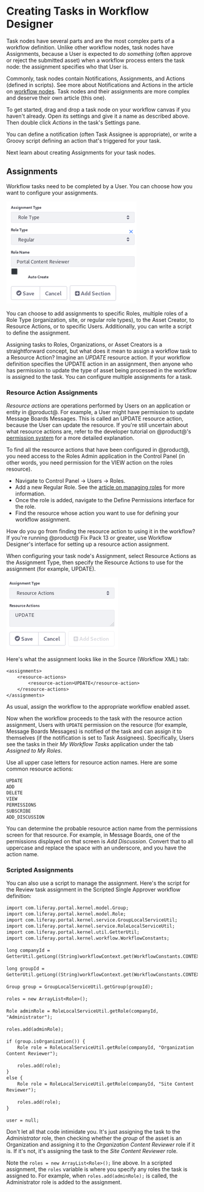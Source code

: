 # Creating Tasks in Workflow Designer [](id=creating-tasks-in-workflow-designer)

Task nodes have several parts and are the most complex parts of a workflow
definition. Unlike other workflow nodes, task nodes have Assignments, because a
User is expected to *do something* (often approve or reject the submitted asset)
when a workflow process enters the task node: the assignment specifies who that
User is. 

Commonly, task nodes contain Notifications, Assignments, and Actions (defined in
scripts). See more about Notifications and Actions in the article on [workflow nodes](/discover/portal/-/knowledge_base/7-1/workflow-definition-nodes). Task
nodes and their assignments are more complex and deserve their own article (this
one).

To get started, drag and drop a task node on your workflow canvas if you haven't
already. Open its settings and give it a name as described above. Then double
click *Actions* in the task's Settings pane.

You can define a notification (often Task Assignee is appropriate), or write a
Groovy script defining an action that's triggered for your task.

Next learn about creating Assignments for your task nodes. 

<!-- Task nodes are the most complex parts, and yet there's not much in this
section. Please describe an example here so users can understand what a task
node is for and how they are used. Include a script. -Rich --> 

## Assignments [](id=assignments)

Workflow tasks need to be completed by a User. You can choose how you
want to configure your assignments. 

![Figure 1: You can add an Assignment to a Task node.](../../../images-dxp/workflow-designer-assignment.png)

You can choose to add assignments to specific Roles, multiple roles of a Role
Type (organization, site, or regular role types), to the Asset Creator, to
Resource Actions, or to specific Users. Additionally, you can write a script to
define the assignment.

Assigning tasks to Roles, Organizations, or Asset Creators is a straightforward
concept, but what does it mean to assign a workflow task to a Resource Action?
Imagine an *UPDATE* resource action. If your workflow definition specifies the
UPDATE action in an assignment, then anyone who has permission to update the
type of asset being processed in the workflow is assigned to the task. You can
configure multiple assignments for a task.

### Resource Action Assignments [](id=resource-action-assignments)

*Resource actions* are operations performed by Users on an application or entity
in @product@. For example, a User might have permission to update Message Boards
Messages. This is called an UPDATE resource action, because the User can update
the resource. If you're still uncertain about what resource actions are, refer to
the developer tutorial on @product@'s 
[permission system](/develop/tutorials/-/knowledge_base/7-1/adding-permissions-to-resources)
for a more detailed explanation.

To find all the resource actions that have been configured in @product@, you
need access to the Roles Admin application in the Control Panel (in other words,
you need permission for the VIEW action on the roles resource).

- Navigate to Control Panel &rarr; Users &rarr; Roles.
- Add a new Regular Role. See the 
  [article on managing roles](/discover/portal/-/knowledge_base/7-1/roles-and-permissions)
  for more information.
- Once the role is added, navigate to the Define Permissions interface for the
  role.
- Find the resource whose action you want to use for defining your workflow
  assignment.

How do you go from finding the resource action to using it in the workflow?  If
you're running @product@ Fix Pack 13 or greater, use Workflow Designer's interface
for setting up a resource action assignment.

When configuring your task node's Assignment, select Resource Actions as the
Assignment Type, then specify the Resource Actions to use for the assignment
(for example, UPDATE).

![Figure 2: Configure resource action assignments in Workflow Designer.](../../../images-dxp/workflow-designer-resource-action-assignment.png)

Here's what the assignment looks like in the Source (Workflow XML) tab:

    <assignments>
        <resource-actions>
            <resource-action>UPDATE</resource-action>
        </resource-actions>
    </assignments>

As usual, assign the workflow to the appropriate workflow enabled asset.

Now when the workflow proceeds to the task with the resource action assignment,
Users with `UPDATE` permission on the resource (for example, Message Boards
Messages) is notified of the task and can assign it to themselves (if the
notification is set to Task Assignees). Specifically, Users see the tasks
in their *My Workflow Tasks* application under the tab *Assigned to My Roles*.

Use all upper case letters for resource action names. Here are some common
resource actions:

    UPDATE
    ADD
    DELETE
    VIEW
    PERMISSIONS
    SUBSCRIBE
    ADD_DISCUSSION

You can determine the probable resource action name from the permissions screen
for that resource. For example, in Message Boards, one of the permissions
displayed on that screen is *Add Discussion*. Convert that to all uppercase and
replace the space with an underscore, and you have the action name. 

### Scripted Assignments [](id=scripted-assignments)

You can also use a script to manage the assignment. Here's the
script for the Review task assignment in the Scripted Single Approver workflow
definition:

    import com.liferay.portal.kernel.model.Group;
    import com.liferay.portal.kernel.model.Role;
    import com.liferay.portal.kernel.service.GroupLocalServiceUtil;
    import com.liferay.portal.kernel.service.RoleLocalServiceUtil;
    import com.liferay.portal.kernel.util.GetterUtil;
    import com.liferay.portal.kernel.workflow.WorkflowConstants;

    long companyId = GetterUtil.getLong((String)workflowContext.get(WorkflowConstants.CONTEXT_COMPANY_ID));

    long groupId = GetterUtil.getLong((String)workflowContext.get(WorkflowConstants.CONTEXT_GROUP_ID));

    Group group = GroupLocalServiceUtil.getGroup(groupId);

    roles = new ArrayList<Role>();

    Role adminRole = RoleLocalServiceUtil.getRole(companyId, "Administrator");

    roles.add(adminRole);

    if (group.isOrganization()) {
        Role role = RoleLocalServiceUtil.getRole(companyId, "Organization Content Reviewer");

        roles.add(role);
    }
    else {
        Role role = RoleLocalServiceUtil.getRole(companyId, "Site Content Reviewer");

        roles.add(role);
    }

    user = null;
						
Don't let all that code intimidate you. It's just assigning the task to the
*Administrator* role, then checking whether the *group* of the asset is an
Organization and assigning it to the *Organization Content Reviewer* role if it
is. If it's not, it's assigning the task to the *Site Content Reviewer* role.

Note the `roles = new ArrayList<Role>();` line above. In a scripted assignment,
the `roles` variable is where you specify any roles the task is assigned to. For
example, when `roles.add(adminRole);` is called, the Administrator role is added
to the assignment.

<!-- ## Related Topics [](id=related-topics)

[Workflow Forms](/discover/portal/-/knowledge_base/7-1/workflow-forms)

[Using Workflow](/discover/portal/-/knowledge_base/7-1/enabling-workflow)

[Liferay's Workflow Framework](/develop/tutorials/-/knowledge_base/7-1/liferays-workflow-framework)

[Creating Simple Applications](/discover/portal/-/knowledge_base/7-1/creating-simple-applications) -->
